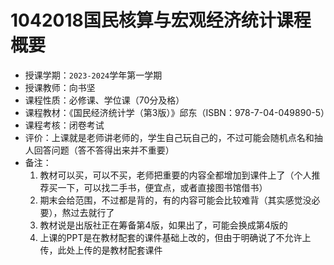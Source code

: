 # 1042018国民核算与宏观经济统计课程概要

+ 授课学期：`2023-2024`学年第一学期
+ 授课教师：向书坚
+ 课程性质：必修课、学位课（70分及格）
+ 课程教材：《国民经济统计学（第3版）》邱东（ISBN：978-7-04-049890-5）
+ 课程考核：闭卷考试
+ 评价：上课就是老师讲老师的，学生自己玩自己的，不过可能会随机点名和抽人回答问题（答不答得出来并不重要）
+ 备注：
  1. 教材可以买，可以不买，老师把重要的内容全都增加到课件上了（个人推荐买一下，可以找二手书，便宜点，或者直接图书馆借书）
  2. 期末会给范围，不过都是背的，有的内容可能会比较难背（其实感觉没必要），熬过去就行了
  3. 教材说是出版社正在筹备第4版，如果出了，可能会换成第4版的
  4. 上课的PPT是在教材配套的课件基础上改的，但由于明确说了不允许上传，此处上传的是教材配套课件
